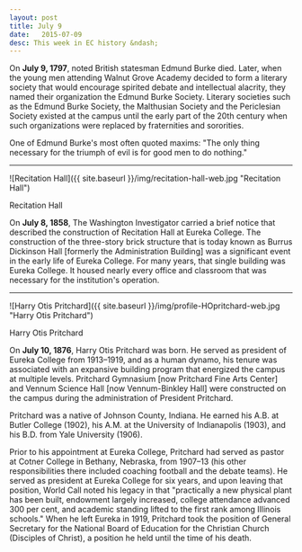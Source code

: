 ```yaml
---
layout: post
title: July 9
date:   2015-07-09
desc: This week in EC history &ndash;
---
```


On <strong>July 9, 1797</strong>, noted British statesman Edmund Burke died. Later, when the young men attending Walnut Grove Academy decided to form a literary society that would encourage spirited debate and intellectual alacrity, they named their organization the Edmund Burke Society. Literary societies such as the Edmund Burke Society, the Malthusian Society and the Periclesian Society existed at the campus until the early part of the 20th century when such organizations were replaced by fraternities and sororities.

One of Edmund Burke's most often quoted maxims: "The only thing necessary for the triumph of evil is for good men to do nothing."

<hr>

![Recitation Hall]({{ site.baseurl }}/img/recitation-hall-web.jpg "Recitation Hall")
<p class="caption">Recitation Hall</p>

On <strong>July 8, 1858</strong>, The Washington Investigator carried a brief notice that described the construction of Recitation Hall at Eureka College. The construction of the three-story brick structure that is today known as Burrus Dickinson Hall [formerly the Administration Building] was a significant event in the early life of Eureka College. For many years, that single building was Eureka College. It housed nearly every office and classroom that was necessary for the institution's operation.

<hr>

<article class="small-12 large-4 columns clearfix"> ![Harry Otis Pritchard]({{ site.baseurl }}/img/profile-HOpritchard-web.jpg "Harry Otis Pritchard")
<p class="caption">Harry Otis Pritchard</p></article>

On <strong>July 10, 1876</strong>, Harry Otis Pritchard was born. He served as president of Eureka College from 1913&ndash;1919, and as a human dynamo, his tenure was associated with an expansive building program that energized the campus at multiple levels. Pritchard Gymnasium [now Pritchard Fine Arts Center] and Vennum Science Hall [now Vennum-Binkley Hall] were constructed on the campus during the administration of President Pritchard.

Pritchard was a native of Johnson County, Indiana. He earned his A.B. at Butler College (1902), his A.M. at the University of Indianapolis (1903), and his B.D. from Yale University (1906).

Prior to his appointment at Eureka College, Pritchard had served as pastor at Cotner College in Bethany, Nebraska, from 1907&ndash;13 (his other responsibilities there included coaching football and the debate teams). He served as president at Eureka College for six years, and upon leaving that position, World Call noted his legacy in that "practically a new physical plant has been built, endowment largely increased, college attendance advanced 300 per cent, and academic standing lifted to the first rank among Illinois schools." When he left Eureka in 1919, Pritchard took the position of General Secretary for the National Board of Education for the Christian Church (Disciples of Christ), a position he held until the time of his death.
